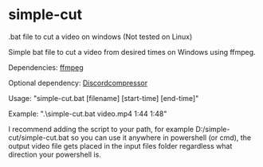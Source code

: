 # simple-cut
.bat file to cut a video on windows (Not tested on Linux)

Simple bat file to cut a video from desired times on Windows using ffmpeg. 

Dependencies: [ffmpeg](https://ffmpeg.org/)

Optional dependency: [Discordcompressor](https://github.com/vladaad/discordcompressor)

Usage: "simple-cut.bat [filename] [start-time] [end-time]"

Example: ".\simple-cut.bat video.mp4 1:44 1:48"

I recommend adding the script to your path, for example D:/simple-cut/simple-cut.bat so you can use it anywhere in powershell (or cmd), the output video file gets placed in the input files folder regardless what direction your powershell is. 
